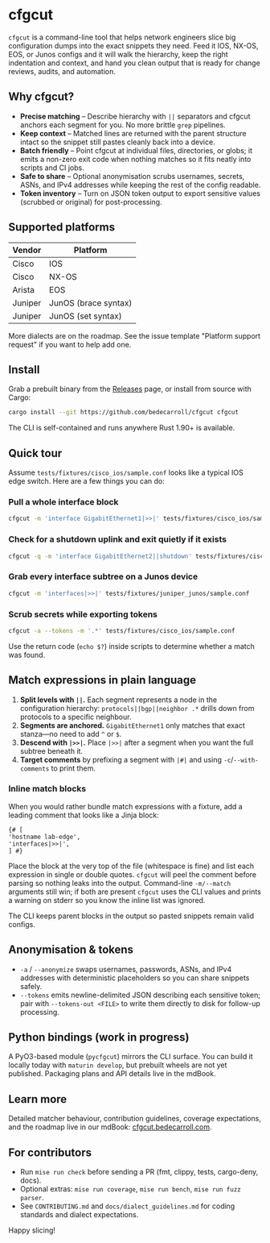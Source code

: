 # cfgcut

`cfgcut` is a command-line tool that helps network engineers slice big configuration dumps into the exact snippets they need. Feed it IOS, NX-OS, EOS, or Junos configs and it will walk the hierarchy, keep the right indentation and context, and hand you clean output that is ready for change reviews, audits, and automation.

## Why cfgcut?

- **Precise matching** – Describe hierarchy with `||` separators and cfgcut anchors each segment for you. No more brittle `grep` pipelines.
- **Keep context** – Matched lines are returned with the parent structure intact so the snippet still pastes cleanly back into a device.
- **Batch friendly** – Point cfgcut at individual files, directories, or globs; it emits a non-zero exit code when nothing matches so it fits neatly into scripts and CI jobs.
- **Safe to share** – Optional anonymisation scrubs usernames, secrets, ASNs, and IPv4 addresses while keeping the rest of the config readable.
- **Token inventory** – Turn on JSON token output to export sensitive values (scrubbed or original) for post-processing.

## Supported platforms

| Vendor | Platform |
| --- | --- |
| Cisco | IOS |
| Cisco | NX-OS |
| Arista | EOS |
| Juniper | JunOS (brace syntax) |
| Juniper | JunOS (set syntax) |

More dialects are on the roadmap. See the issue template "Platform support request" if you want to help add one.

## Install

Grab a prebuilt binary from the [Releases](https://github.com/bedecarroll/cfgcut/releases) page, or install from source with Cargo:

```bash
cargo install --git https://github.com/bedecarroll/cfgcut cfgcut
```

The CLI is self-contained and runs anywhere Rust 1.90+ is available.

## Quick tour

Assume `tests/fixtures/cisco_ios/sample.conf` looks like a typical IOS edge switch. Here are a few things you can do:

### Pull a whole interface block

```bash
cfgcut -m 'interface GigabitEthernet1|>>|' tests/fixtures/cisco_ios/sample.conf
```

### Check for a shutdown uplink and exit quietly if it exists

```bash
cfgcut -q -m 'interface GigabitEthernet2||shutdown' tests/fixtures/cisco_ios/sample.conf
```

### Grab every interface subtree on a Junos device

```bash
cfgcut -m 'interfaces|>>|' tests/fixtures/juniper_junos/sample.conf
```

### Scrub secrets while exporting tokens

```bash
cfgcut -a --tokens -m '.*' tests/fixtures/cisco_ios/sample.conf
```

Use the return code (`echo $?`) inside scripts to determine whether a match was found.

## Match expressions in plain language

1. **Split levels with `||`.** Each segment represents a node in the configuration hierarchy: `protocols||bgp||neighbor .*` drills down from protocols to a specific neighbour.
2. **Segments are anchored.** `GigabitEthernet1` only matches that exact stanza—no need to add `^` or `$`.
3. **Descend with `|>>|`.** Place `|>>|` after a segment when you want the full subtree beneath it.
4. **Target comments** by prefixing a segment with `|#|` and using `-c`/`--with-comments` to print them.

### Inline match blocks

When you would rather bundle match expressions with a fixture, add a leading comment that looks like a Jinja block:

```
{# [
'hostname lab-edge',
'interfaces|>>|',
] #}
```

Place the block at the very top of the file (whitespace is fine) and list each expression in single or double quotes. `cfgcut` will peel the comment before parsing so nothing leaks into the output. Command-line `-m/--match` arguments still win; if both are present `cfgcut` uses the CLI values and prints a warning on stderr so you know the inline list was ignored.

The CLI keeps parent blocks in the output so pasted snippets remain valid configs.

## Anonymisation & tokens

- `-a` / `--anonymize` swaps usernames, passwords, ASNs, and IPv4 addresses with deterministic placeholders so you can share snippets safely.
- `--tokens` emits newline-delimited JSON describing each sensitive token; pair with `--tokens-out <FILE>` to write them directly to disk for follow-up processing.

## Python bindings (work in progress)

A PyO3-based module (`pycfgcut`) mirrors the CLI surface. You can build it locally today with `maturin develop`, but prebuilt wheels are not yet published. Packaging plans and API details live in the mdBook.

## Learn more

Detailed matcher behaviour, contribution guidelines, coverage expectations, and the roadmap live in our mdBook: [cfgcut.bedecarroll.com](https://cfgcut.bedecarroll.com).

## For contributors

- Run `mise run check` before sending a PR (fmt, clippy, tests, cargo-deny, docs).
- Optional extras: `mise run coverage`, `mise run bench`, `mise run fuzz parser`.
- See `CONTRIBUTING.md` and `docs/dialect_guidelines.md` for coding standards and dialect expectations.

Happy slicing!
